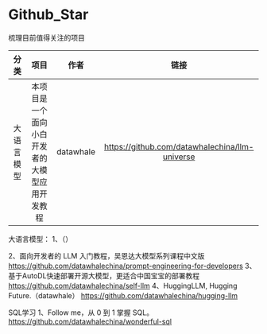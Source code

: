 # Github_Star
梳理目前值得关注的项目

| 分类 | 项目 | 作者 | 链接 |  
| :---: | :---: | :---: |  :---: |  
| 大语言模型 | 本项目是一个面向小白开发者的大模型应用开发教程 | datawhale |  https://github.com/datawhalechina/llm-universe|



大语言模型：
1、（）

2、面向开发者的 LLM 入门教程，吴恩达大模型系列课程中文版
https://github.com/datawhalechina/prompt-engineering-for-developers
3、基于AutoDL快速部署开源大模型，更适合中国宝宝的部署教程
https://github.com/datawhalechina/self-llm
4、HuggingLLM, Hugging Future.（datawhale）
https://github.com/datawhalechina/hugging-llm


SQL学习
1、Follow me，从 0 到 1 掌握 SQL。
https://github.com/datawhalechina/wonderful-sql
